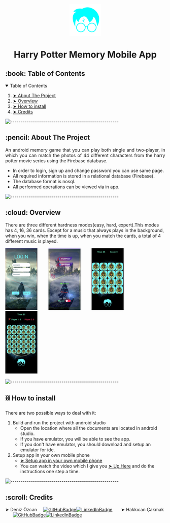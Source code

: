 <p align="center">
    <img src="/brand.svg" alt="App Logo" width="100px" height="100px" />
  </p>
  <h1 align="center">Harry Potter Memory Mobile App</h1>
 
  <!-- TABLE OF CONTENTS -->
  <h2 id="table-of-contents">:book: Table of Contents</h2>
  <details open="open">
    <summary>Table of Contents</summary>
    <ol>
      <li><a href="#about-the-project"> ➤ About The Project</a></li>
      <li><a href="#overview"> ➤ Overview</a></li>
      <li><a href="#howtoinstall"> ➤ How to install</a></li>
      <li><a href="#Credits"> ➤ Credits</a></li>
    </ol>
  </details>
  
  ![-----------------------------------------------------](https://raw.githubusercontent.com/andreasbm/readme/master/assets/lines/rainbow.png)
  
  <!-- ABOUT THE PROJECT -->
  <h2 id="about-the-project">:pencil: About The Project</h2>
  
  <p align="justify">
    An android memory game that you can play both single and two-player, in which you can match the photos of 44 different characters from the harry potter movie series using the Firebase database.
  </p>
  
  <ul>
    <li>
     In order to login, sign up and change password you can use same page.
    </li>
    <li>
      All required information is stored in a relational database (Firebase).
    </li>
    <li>The database format is nosql.</li>
    <li>All performed operations can be viewed via in app.</li>
  </ul>
  
  ![-----------------------------------------------------](https://raw.githubusercontent.com/andreasbm/readme/master/assets/lines/rainbow.png)
  
  <!-- OVERVIEW -->
  <h2 id="overview">:cloud: Overview</h2>
  
  <p align="justify">
    <p>There are three different hardness modes(easy, hard, expert).This modes has 4, 16, 36 cards. Except for a music that always plays in the background, when you win, when the time is up, when you match the cards, a total of 4 different music is played.</p>
    <p float="left">
        <img src="/ex1.png" alt="App guis" width="20%"/>
        &nbsp; &nbsp; &nbsp; &nbsp;
        <img src="/ex2.png" alt="App guis" width="20%"/>
        &nbsp; &nbsp; &nbsp; &nbsp;
        <img src="/ex3.png" alt="App guis" width="20%"/>
        &nbsp; &nbsp; &nbsp; &nbsp;
        <img src="/ex4.png" alt="App guis" width="20%"/>
        &nbsp; &nbsp; &nbsp; &nbsp;
    </p>
  </p>

  ![-----------------------------------------------------](https://raw.githubusercontent.com/andreasbm/readme/master/assets/lines/rainbow.png)
    <h2 id="howtoinstall">⛓️ How to install</h2>
  
  <p align="justify">
    There are two possible ways to deal with it:
  <ol>
    <li>Build and run the project with android studio
      <ul>
         <li> Open the location where all the documents are located in android studio.</li>
         <li> If you have emulator, you will be able to see the app.</li>
         <li> If you don't have emulator, you should download and setup an emulator for ide.</li>
      </ul>
    </li>
    <li>Setup app in your own mobile phone
      <ul>
         <li><a id="linkforsetup" href="https://www.youtube.com/watch?v=QpuoZrKUVmo">➤ Setup app in your own mobile phone</a></li>
         <li>You can watch the video which I give you <a href="#linkforsetup">➤ Up Here</a> and do the instructions one step a time.</li>
      </ul>
    </li>
   </ol>
  </p>

  ![-----------------------------------------------------](https://raw.githubusercontent.com/andreasbm/readme/master/assets/lines/rainbow.png)
  
  <!-- CREDITS -->
  <h2 id="Credits">:scroll: Credits</h2>

 ➤ Deniz Özcan &nbsp; &nbsp; 
[![GitHubBadge](https://img.shields.io/badge/GitHub-100000?style=for-the-badge&logo=github&logoColor=white)](https://github.com/deniz-ozcan)[![LinkedInBadge](https://img.shields.io/badge/LinkedIn-0077B5?style=for-the-badge&logo=linkedin&logoColor=white)](https://www.linkedin.com/in/98-deniz-ozcan/)
&nbsp;&nbsp;&nbsp; &nbsp; ➤ Hakkıcan Çakmak&nbsp; &nbsp; &nbsp; &nbsp;
[![GitHubBadge](https://img.shields.io/badge/GitHub-100000?style=for-the-badge&logo=github&logoColor=white)](https://github.com/cancakmk)[![LinkedInBadge](https://img.shields.io/badge/LinkedIn-0077B5?style=for-the-badge&logo=linkedin&logoColor=white)](https://www.linkedin.com/in/hakkıcan-çakmak-a96b33192/)
